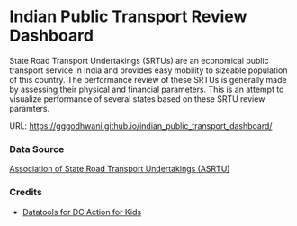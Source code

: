 # Indian Public Transport Review Dashboard

State Road Transport Undertakings (SRTUs) are an economical public transport service in India and provides easy mobility to sizeable population of this country. The performance review of these SRTUs is generally made by assessing their physical and financial parameters. This is an attempt to visualize performance of several states based on these SRTU review paramters.

URL: https://gggodhwani.github.io/indian_public_transport_dashboard/

### Data Source

[Association of State Road Transport Undertakings (ASRTU)](http://morth.nic.in/showfile.asp?lid=1724&key=state%20road%20transport%20undertakings&n=1)

### Credits

 * [Datatools for DC Action for Kids](https://github.com/DCActionforChildren/dcaction/)
